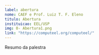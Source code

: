 ```yaml
---
label: abertura
nome: CAEF e Prof. Luiz T. F. Eleno
titulo: Abertura
instituicao: EEL/USP
img: 0- Abertura1.png
link: "https://computeel.org/computeel/"
---
```


Resumo da palestra
